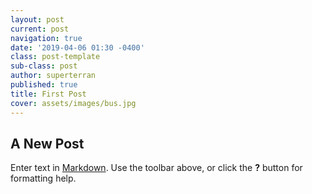 ```yaml
---
layout: post
current: post
navigation: true
date: '2019-04-06 01:30 -0400'
class: post-template
sub-class: post
author: superterran
published: true
title: First Post
cover: assets/images/bus.jpg
---
```

## A New Post

Enter text in [Markdown](http://daringfireball.net/projects/markdown/). Use the toolbar above, or click the **?** button for formatting help.
